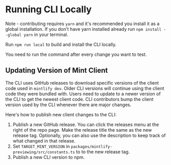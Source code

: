 # Running CLI Locally

Note - contributing requires `yarn` and it's recommended you install it as a global installation. If you don't have yarn installed already run `npm install --global yarn` in your terminal.

Run `npm run local` to build and install the CLI locally.

You need to run the command after every change you want to test.

## Updating Version of Mint Client

The CLI uses GitHub releases to download specific versions of the client code used in `mintlify dev`. Older CLI versions will continue using the client code they were bundled with. Users need to update to a newer version of the CLI to get the newest client code. CLI contributors bump the client version used by the CLI whenever there are major changes.

Here's how to publish new client changes to the CLI:

1. Publish a new GitHub release. You can click the releases menu at the right of the repo page. Make the release title the same as the new release tag. Optionally, you can also use the description to keep track of what changed in that release.
2. Set `TARGET_MINT_VERSION` in `packages/mintlify-previewing/src/constants.ts` to to the new release tag.
3. Publish a new CLI version to npm.
